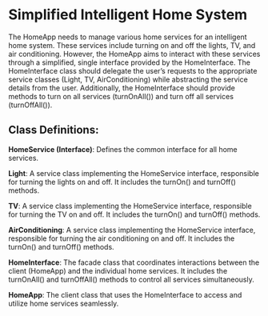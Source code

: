 # Simplified Intelligent Home System

The HomeApp needs to manage various home services for an intelligent home system. These services include turning on and off the lights, TV, and air conditioning. However, the HomeApp aims to interact with these services through a simplified, single interface provided by the HomeInterface. The HomeInterface class should delegate the user’s requests to the appropriate service classes (Light, TV, AirConditioning) while abstracting the service details from the user. Additionally, the HomeInterface should provide methods to turn on all services (turnOnAll()) and turn off all services (turnOffAll()).

## Class Definitions:

**HomeService (Interface)**: Defines the common interface for all home services.

**Light**: A service class implementing the HomeService interface, responsible for turning the lights on and off. It includes the turnOn() and turnOff() methods.

**TV**: A service class implementing the HomeService interface, responsible for turning the TV on and off. It includes the turnOn() and turnOff() methods.

**AirConditioning**: A service class implementing the HomeService interface, responsible for turning the air conditioning on and off. It includes the turnOn() and turnOff() methods.

**HomeInterface**: The facade class that coordinates interactions between the client (HomeApp) and the individual home services. It includes the turnOnAll() and turnOffAll() methods to control all services simultaneously.

**HomeApp**: The client class that uses the HomeInterface to access and utilize home services seamlessly.